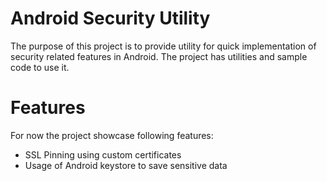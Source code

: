 # Android Security Utility

The purpose of this project is to provide utility for quick implementation of security related features in Android. The project has utilities and sample code to use it.

# Features
For now the project showcase following features:
  - SSL Pinning using custom certificates
  - Usage of Android keystore to save sensitive data

